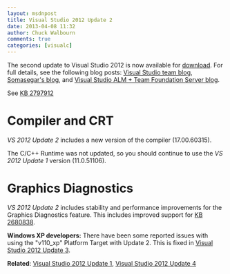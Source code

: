 ```yaml
---
layout: msdnpost
title: Visual Studio 2012 Update 2
date: 2013-04-08 11:32
author: Chuck Walbourn
comments: true
categories: [visualc]
---
```

The second update to Visual Studio 2012 is now available for <a href="http://go.microsoft.com/fwlink/?LinkId=273878">download</a>. For full details, see the following blog posts: <a href="https://devblogs.microsoft.com/visualstudio/visual-studio-2012-update-2-is-here/">Visual Studio team blog</a>, <a href="https://devblogs.microsoft.com/somasegar/visual-studio-2012-update-2-now-available/">Somasegar's blog</a>, and <a href="hhttps://devblogs.microsoft.com/devops/visual-studio-2012-update-2-rtm-2/">Visual Studio ALM + Team Foundation Server blog</a>.
<!--more-->

See <a href="http://support.microsoft.com/kb/2797912">KB 2797912</a>

<h1>Compiler and CRT</h1>

<em>VS 2012 Update 2</em> includes a new version of the compiler (17.00.60315).

The C/C++ Runtime was not updated, so you should continue to use the <em>VS 2012 Update 1</em> version (11.0.51106).

<h1>Graphics Diagnostics</h1>

<em>VS 2012 Update 2</em> includes stability and performance improvements for the Graphics Diagnostics feature. This includes improved support for <a href="https://walbourn.github.io/directx-11-1-and-windows-7-update/">KB 2680838</a>.

<strong>Windows XP developers:</strong> There have been some reported issues with using the "v110_xp" Platform Target with Update 2. This is fixed in <a href="https://walbourn.github.io/visual-studio-2012-update-3/">Visual Studio 2012 Update 3</a>.

<strong>Related</strong>: <a href="https://walbourn.github.io/visual-studio-2012-update-1/">Visual Studio 2012 Update 1</a>, <a href="https://walbourn.github.io/visual-studio-2012-update-4/">Visual Studio 2012 Update 4</a>
